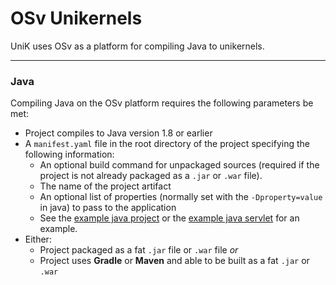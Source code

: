 # OSv Unikernels

UniK uses OSv as a platform for compiling Java to unikernels.

---

### Java

Compiling Java on the OSv platform requires the following parameters be met:
* Project compiles to Java version 1.8 or earlier
* A `manifest.yaml` file in the root directory of the project specifying the following information:
  * An optional build command for unpackaged sources (required if the project is not already packaged as a `.jar` or `.war` file).
  * The name of the project artifact
  * An optional list of properties (normally set with the `-Dproperty=value` in java) to pass to the application
  * See the [example java project](../examples/example_java_project) or the [example java servlet](../examples/example_java_project) for an example.
* Either:
  * Project packaged as a fat `.jar` file or `.war` file *or*
  * Project uses **Gradle** or **Maven** and able to be built as a fat `.jar` or `.war`
